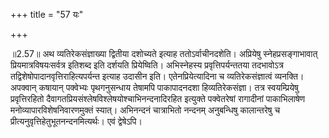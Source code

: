 +++
title = "57 यः"

+++

॥2.57॥ अथ व्यतिरेकसंज्ञाख्या द्वितीया दशोच्यते इत्याह ततोऽर्वाचीनदशेति।
अप्रियेषु स्नेहप्रसङ्गाभावात् प्रियमात्रविषयःसर्वत्र इतिशब्द इति दर्शयति
प्रियेष्विति। अभिस्नेहस्य प्रवृत्तिपर्यन्ततया तदभावोऽत्र
तद्विशेषोपादानवृत्तिराहित्यपर्यन्त इत्याह उदासीन इति। एतेनप्रियेत्यादिना
च व्यतिरेकसंज्ञात्वं व्यनक्ति। अपक्वान् कषायान् पक्वेभ्यः पृथगनुसन्धाय
तेषामपि पाकापादनदशा हिव्यतिरेकसंज्ञा। तत्र स्वयम्प्रियेषु प्रवृत्तिरहितो
दैवागतप्रियसंश्लेषविश्लेषयोश्चाभिनन्दनादिरहित इत्युक्ते पक्वेतरेषां
रागादीनां पाकाभिलाषेण मनोव्यापारविशेषनिवारणमुक्तं स्यात्। अभिनन्दनं
चात्राभितो नन्दनम् अनुबन्धिषु कालान्तरेषु च
प्रीत्यनुवृत्तिहेतुभूतनन्दनमित्यर्थः। एवं द्वेषेऽपि।  
  
